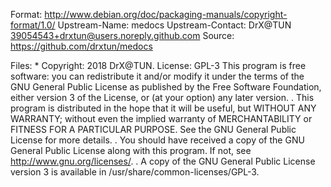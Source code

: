 Format: http://www.debian.org/doc/packaging-manuals/copyright-format/1.0/
Upstream-Name: medocs
Upstream-Contact: DrX@TUN <39054543+drxtun@users.noreply.github.com>
Source: https://github.com/drxtun/medocs

Files: *
Copyright: 2018 DrX@TUN.
License: GPL-3
 This program is free software: you can redistribute it and/or modify
 it under the terms of the GNU General Public License as published by
 the Free Software Foundation, either version 3 of the License, or
 (at your option) any later version.
 .
 This program is distributed in the hope that it will be useful,
 but WITHOUT ANY WARRANTY; without even the implied warranty of
 MERCHANTABILITY or FITNESS FOR A PARTICULAR PURPOSE.  See the
 GNU General Public License for more details.
 .
 You should have received a copy of the GNU General Public License
 along with this program.  If not, see <http://www.gnu.org/licenses/>.
 .
 A copy of the GNU General Public License version 3 is available in
 /usr/share/common-licenses/GPL-3.
